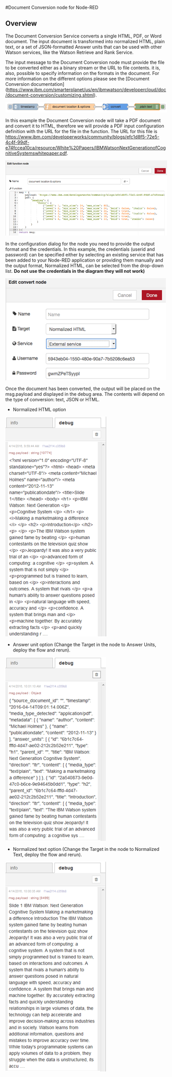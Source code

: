 #Document Conversion node for Node-RED
## Overview

The Document Conversion Service converts a single HTML, PDF, or Word document. The input document is transformed into normalized HTML, plain text, or a set of JSON-formatted Answer units that can be used with other Watson services, like the Watson Retrieve and Rank Service.

The input message to the Document Conversion node must provide the file to be converted either as a binary stream or the URL to file contents. it is, also, possible to specify information on the formats in the document. For more information on the different options please see the [Document Conversion documentation] (https://www.ibm.com/smarterplanet/us/en/ibmwatson/developercloud/doc/document-conversion/customizing.shtml).

![Conversion node](images/dc_overview.png)

In this example the Document Conversion node will take a PDF document and convert it to HTML, therefore we will provide a PDF input configuration definition with the URL for the file in the function. The URL for this file is https://www.ibm.com/developerworks/community/blogs/efc1d8f5-72e5-4c4f-99df-e74fccea10ca/resource/White%20Papers/IBMWatsonNextGenerationofCognitiveSystemswhitepaper.pdf.

![Input data](images/dc_dialog.png)

In the configuration dialog for the node you need to provide the output format and the credentials. In this example, the credentials (userid and password) can be specified either by selecting an existing service that has been added to your Node-RED application or providing them manually and the output format, Normalized HTML, can be selected from the drop-down list. **Do not use the credentials in the diagram they will not work)**

![Conversion node](images/dc_dialog1.png)

Once the document has been converted, the output will be placed on the msg.payload and displayed in the debug area. The contents will depend on the type of conversion: text, JSON or HTML.

* Normalized HTML option

![Conversion output HTML](images/dc_output_html2.png)

* Answer unit option (Change the Target in the node to Answer Units, deploy the flow and rerun).

![Conversion output JSON](images/dc_output_json2.png)

* Normalized text option (Change the Target in the node to Normalized Text, deploy the flow and rerun).

![Conversion output TEXT](images/dc_output_txt2.png)

